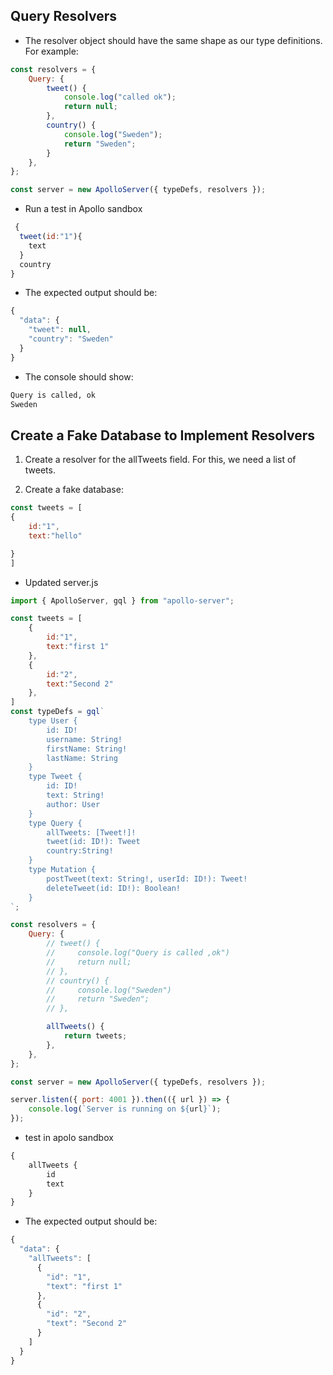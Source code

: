 ## Query Resolvers

- The resolver object should have the same shape 
as our type definitions. For example:

```js
const resolvers = {
    Query: {
        tweet() {
            console.log("called ok");
            return null;
        },
        country() {
            console.log("Sweden");
            return "Sweden";
        }
    },
};

const server = new ApolloServer({ typeDefs, resolvers });

```

- Run a test in Apollo sandbox

```js
 {
  tweet(id:"1"){
    text
  } 
  country
}
```

- The expected output should be:

```js
{
  "data": {
    "tweet": null,
    "country": "Sweden"
  }
}
```
- The console should show:
```bash
Query is called, ok
Sweden

```

## Create a Fake Database to Implement Resolvers

1. Create a resolver for the allTweets field. For this, we need a list of tweets.

2. Create a fake database:

```js
const tweets = [
{
    id:"1",
    text:"hello"

}
]
```
- Updated server.js

```js
import { ApolloServer, gql } from "apollo-server";

const tweets = [
    {
        id:"1",
        text:"first 1"
    }, 
    {
        id:"2",
        text:"Second 2"
    },
]
const typeDefs = gql`
    type User {
        id: ID!
        username: String!
        firstName: String!
        lastName: String
    }
    type Tweet {
        id: ID!
        text: String!
        author: User
    }
    type Query {
        allTweets: [Tweet!]!
        tweet(id: ID!): Tweet
        country:String!
    }
    type Mutation {
        postTweet(text: String!, userId: ID!): Tweet!
        deleteTweet(id: ID!): Boolean!
    }
`;

const resolvers = {
    Query: {
        // tweet() {
        //     console.log("Query is called ,ok")
        //     return null;
        // },
        // country() {
        //     console.log("Sweden")
        //     return "Sweden";
        // },

        allTweets() {
            return tweets;
        },
    },
};

const server = new ApolloServer({ typeDefs, resolvers });

server.listen({ port: 4001 }).then(({ url }) => {
    console.log(`Server is running on ${url}`);
});

```
- test in apolo sandbox
```js
{
    allTweets {
        id
        text
    }
}
```
- The expected output should be:

```js
{
  "data": {
    "allTweets": [
      {
        "id": "1",
        "text": "first 1"
      },
      {
        "id": "2",
        "text": "Second 2"
      }
    ]
  }
}
```